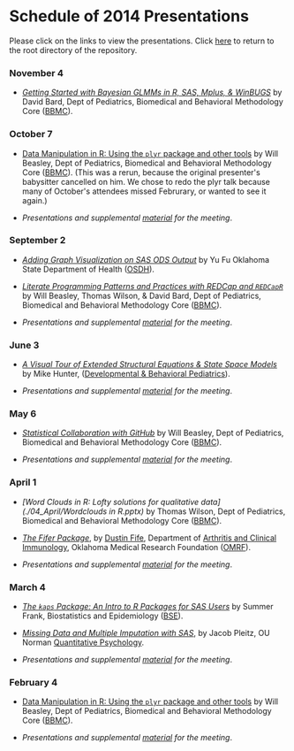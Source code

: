 Schedule of 2014 Presentations
============

Please click on the links to view the presentations. Click [here](./../) to return to the root directory of the repository.

### November 4
 * *[Getting Started with Bayesian GLMMs in R, SAS, Mplus, & WinBUGS](./11_November/)* by David Bard, Dept of Pediatrics, Biomedical and Behavioral Methodology Core ([BBMC](http://ouhsc.edu/BBMC/)).
 
### October 7
 * [Data Manipulation in R: Using the `plyr` package and other tools](http://htmlpreview.github.io/?https://github.com/OuhscBbmc/StatisticalComputing/blob/master/2014_Presentations/02_February/BeasleyScugPlyr2014-02.html#/) by Will Beasley, Dept of Pediatrics, Biomedical and Behavioral Methodology Core ([BBMC](http://ouhsc.edu/BBMC/)). (This was a rerun, because the original presenter's babysitter cancelled on him.  We chose to redo the plyr talk because many of October's attendees missed Februrary, or wanted to see it again.)

 * *Presentations and supplemental [material](./02_February/) for the meeting*.

### September 2
 * *[Adding Graph Visualization on SAS ODS Output](./09_September/Fu_AddingGraphVisualizationOnSasOdsOutput.pptx)* by Yu Fu Oklahoma State Department of Health ([OSDH](http://www.ok.gov/health/)).
 * *[Literate Programming Patterns and Practices with REDCap and `REDCapR`](./09_September/Fu_AddingGraphVisualizationOnSasOdsOutput.pptx)* by Will Beasley, Thomas Wilson, & David Bard, Dept of Pediatrics, Biomedical and Behavioral Methodology Core ([BBMC](http://ouhsc.edu/BBMC/)).

 * *Presentations and supplemental [material](./09_September/) for the meeting*.

### June 3
 * *[A Visual Tour of Extended Structural Equations & State Space Models](./06_June/SCUG20140603_mhunter.pdf)* by Mike Hunter,  ([Developmental & Behavioral Pediatrics](http://www.oumedicine.com/pediatrics/department-sections/developmental-behavioral-pediatrics/)).

 * *Presentations and supplemental [material](./06_June/) for the meeting*.
 
### May 6
 * *[Statistical Collaboration with GitHub](http://htmlpreview.github.io/?https://raw.githubusercontent.com/OuhscBbmc/StatisticalComputing/master/2014_Presentations/05_May/BeasleyScugGitHub2014-05.html)* by Will Beasley, Dept of Pediatrics, Biomedical and Behavioral Methodology Core ([BBMC](http://ouhsc.edu/BBMC/)).
 
 * *Presentations and supplemental [material](./05_May/) for the meeting*.
 
### April 1
 * *[Word Clouds in R: Lofty solutions for qualitative data](./04_April/Wordclouds in R.pptx)* by Thomas Wilson, Dept of Pediatrics, Biomedical and Behavioral Methodology Core ([BBMC](http://ouhsc.edu/BBMC/)).
 * *[The Fifer Package](https://github.com/dustinfife/fifer)*, by [Dustin Fife](https://github.com/dustinfife/fifer), Department of [Arthritis and Clinical Immunology](http://omrf.org/programs/arthritis-clinical-immunology-research-program/), Oklahoma Medical Research Foundation ([OMRF](http://omrf.org/)).
 
 * *Presentations and supplemental [material](./04_April/) for the meeting*.
 
### March 4
 * *[The `kaps` Package: An Intro to R Packages for SAS Users](./03_March/FrankAnIntroToRPackagesForSasUsers-2014-03.pptx)* by Summer Frank, Biostatistics and Epidemiology ([BSE](http://coph.ouhsc.edu/departments/bse/)).
 * *[Missing Data and Multiple Imputation with SAS](./03_March/PleitzProcMI-2014-03.pptx)*, by Jacob Pleitz, OU Norman [Quantitative Psychology](http://www.ou.edu/cas/psychology/people/students.html).
 
 * *Presentations and supplemental [material](./03_March/) for the meeting*.
 
### February 4 
 * [Data Manipulation in R: Using the `plyr` package and other tools](http://htmlpreview.github.io/?https://github.com/OuhscBbmc/StatisticalComputing/blob/master/2014_Presentations/02_February/BeasleyScugPlyr2014-02.html#/) by Will Beasley, Dept of Pediatrics, Biomedical and Behavioral Methodology Core ([BBMC](http://ouhsc.edu/BBMC/)).

 * *Presentations and supplemental [material](./02_February/) for the meeting*.
